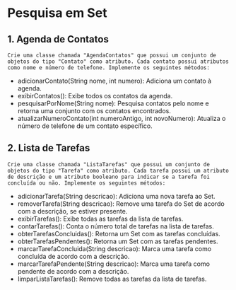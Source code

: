 # Pesquisa em Set

## 1. Agenda de Contatos

`Crie uma classe chamada "AgendaContatos" que possui um conjunto de objetos do tipo "Contato" como atributo. Cada contato possui atributos como nome e número de telefone. Implemente os seguintes métodos:`

* adicionarContato(String nome, int numero): Adiciona um contato à agenda.
* exibirContatos(): Exibe todos os contatos da agenda.
* pesquisarPorNome(String nome): Pesquisa contatos pelo nome e retorna uma conjunto com os contatos encontrados.
* atualizarNumeroContato(int numeroAntigo, int novoNumero): Atualiza o número de telefone de um contato específico.

## 2. Lista de Tarefas
`Crie uma classe chamada "ListaTarefas" que possui um conjunto de objetos do tipo "Tarefa" como atributo. Cada tarefa possui um atributo de descrição e um atributo booleano para indicar se a tarefa foi concluída ou não. Implemente os seguintes métodos:`

* adicionarTarefa(String descricao): Adiciona uma nova tarefa ao Set.
* removerTarefa(String descricao): Remove uma tarefa do Set de acordo com a descrição, se estiver presente.
* exibirTarefas(): Exibe todas as tarefas da lista de tarefas.
* contarTarefas(): Conta o número total de tarefas na lista de tarefas.
* obterTarefasConcluidas(): Retorna um Set com as tarefas concluídas.
* obterTarefasPendentes(): Retorna um Set com as tarefas pendentes.
* marcarTarefaConcluida(String descricao): Marca uma tarefa como concluída de acordo com a descrição.
* marcarTarefaPendente(String descricao): Marca uma tarefa como pendente de acordo com a descrição.
* limparListaTarefas(): Remove todas as tarefas da lista de tarefas.